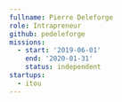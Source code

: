 ```yaml
---
fullname: Pierre Deleforge
role: Intrapreneur
github: pedeleforge
missions:
  - start: '2019-06-01'
    end: '2020-01-31'
    status: independent
startups:
  - itou
---
```

